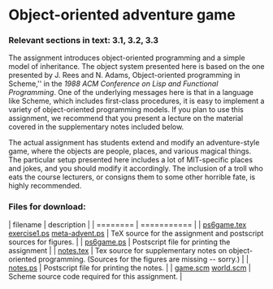 # Object-oriented adventure game

### Relevant sections in text: 3.1, 3.2, 3.3

The assignment introduces object-oriented programming and a simple model of inheritance. The object system presented here is based on the one presented by J. Rees and N. Adams, Object-oriented programming in Scheme,'' in the _1988 ACM Conference on Lisp and Functional Programming_. One of the underlying messages here is that in a language like Scheme, which includes first-class procedures, it is easy to implement a variety of object-oriented programming models. If you plan to use this assignment, we recommend that you present a lecture on the material covered in the supplementary notes included below.

The actual assignment has students extend and modify an adventure-style game, where the objects are people, places, and various magical things. The particular setup presented here includes a lot of MIT-specific places and jokes, and you should modify it accordingly. The inclusion of a troll who eats the course lecturers, or consigns them to some other horrible fate, is highly recommended.

### Files for download:

| filename | description |
| ======== | =========== |
| [ps6game.tex](ps6game.tex) [exercise1.ps](exercise1.ps) [meta-advent.ps](meta-advent.ps) | TeX source for the assignment and postscript sources for figures. |
| [ps6game.ps](ps6game.ps) | Postscript file for printing the assignment |
| [notes.tex](notes.tex) | Tex source for supplementary notes on object-oriented programming. (Sources for the figures are missing -- sorry.) |
| [notes.ps](notes.ps) | Postscript file for printing the notes. |
| [game.scm](game.scm) [world.scm](world.scm) | Scheme source code required for this assignment. |

